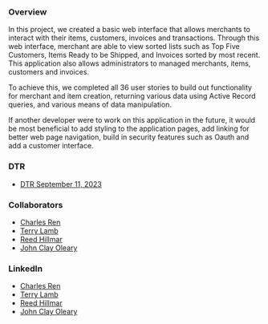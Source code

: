 ### Overview  

In this project, we created a basic web interface that allows merchants to interact with their items, customers, invoices and transactions. Through this web interface, merchant are able to view sorted lists such as Top Five Customers, Items Ready to be Shipped, and Invoices sorted by most recent. This application also allows administrators to managed merchants, items, customers and invoices.

To achieve this, we completed all 36 user stories to build out functionality for merchant and item creation, returning various data using Active Record queries, and various means of data manipulation.

If another developer were to work on this application in the future, it would be most beneficial to add styling to the application pages, add linking for better web page navigation, build in security features such as Oauth and add a customer interface.

### DTR
- [DTR September 11, 2023](https://docs.google.com/document/d/1wZQGC192zhxWqzl1kNELGh7nnDWVAxdPcPMHRXT90yg/edit?usp=sharing)

### Collaborators
- [Charles Ren](https://github.com/chuckrenny)
- [Terry Lamb](https://github.com/TLamb32)
- [Reed Hillmar](https://github.com/reedhillmar)
- [John Clay Oleary](https://github.com/Captainlearyo)

### LinkedIn
- [Charles Ren](https://www.linkedin.com/in/charles-ren-code/)
- [Terry Lamb](https://www.linkedin.com/in/terrence-lamb-b7821548/)
- [Reed Hillmar](https://www.linkedin.com/in/reed-hillmar/)
- [John Clay Oleary](https://www.linkedin.com/in/john-clay-oleary/)
